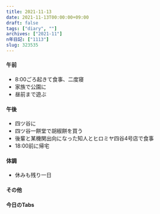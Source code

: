 ```yaml
---
title: 2021-11-13
date: 2021-11-13T00:00:00+09:00
draft: false
tags: ["diary", ""]
archives: ["2021-11"]
n年日記: ["1113"]
slug: 323535
---
```

#### 午前
- 8:00ごろ起きて食事、二度寝
- 家族で公園に
- 昼前まで遊ぶ
#### 午後
- 四ツ谷に
- 四ツ谷一餅堂で胡椒餅を買う
- 後輩と某機関出向になった知人とヒロミヤ四谷4号店で食事
- 18:00前に帰宅
#### 体調
- 休みも残り一日
#### その他
#### 今日のTabs